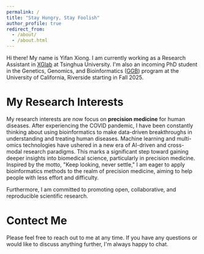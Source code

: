 ```yaml
---
permalink: /
title: "Stay Hungry, Stay Foolish"
author_profile: true
redirect_from: 
  - /about/
  - /about.html
---
```


Hi there! My name is Yifan Xiong. I am currently working as a Research Assistant in [XGlab](http://eca.xglab.tech/member/index.html) at Tsinghua University. I'm also an incoming PhD student in the Genetics, Genomics, and Bioinformatics ([GGB](https://genetics.ucr.edu/)) program at the University of California, Riverside starting in Fall 2025.



My Research Interests
======
My research interests are now focus on **precision medicine** for human diseases. After experiencing the COVID pandemic, I have been constantly thinking about using bioinformatics to make data-driven breakthroughs in understanding and treating human diseases. Machine learning and multi-omics technologies have ushered in a new era of AI-driven and cross-modal research paradigms. This marks a significant step toward gaining deeper insights into biomedical science, particularly in precision medicine. Inspired by the motto, "Keep looking, never settle," I am eager to apply bioinformatics methods to the realm of precision medicine, aiming to help people with less effort and difficulty.

Furthermore, I am committed to promoting open, collaborative, and reproducible scientific research.

Contect Me
======
Please feel free to reach out to me at any time. If you have any questions or would like to discuss anything further, I'm always happy to chat.


